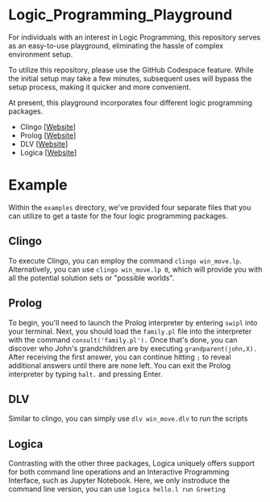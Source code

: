 # Logic_Programming_Playground

For individuals with an interest in Logic Programming, this repository serves as an easy-to-use playground, eliminating the hassle of complex environment setup.

To utilize this repository, please use the GitHub Codespace feature. 
While the initial setup may take a few minutes, subsequent uses will bypass the setup process, making it quicker and more convenient.

At present, this playground incorporates four different logic programming packages.
- Clingo [[Website](https://potassco.org/clingo/)]
- Prolog [[Website](https://www.swi-prolog.org/)]
- DLV [[Website](https://www.dlvsystem.it/dlvsite/dlv/)]
- Logica [[Website](https://logica.dev/)]

# Example
Within the `examples` directory, we've provided four separate files that you can utilize to get a taste for the four logic programming packages.

## Clingo
To execute Clingo, you can employ the command `clingo win_move.lp`. Alternatively, you can use `clingo win_move.lp 0`, which will provide you with all the potential solution sets or "possible worlds".

## Prolog
To begin, you'll need to launch the Prolog interpreter by entering `swipl` into your terminal. Next, you should load the `family.pl` file into the interpreter with the command `consult('family.pl').` Once that's done, you can discover who John's grandchildren are by executing `grandparent(john,X).` After receiving the first answer, you can continue hitting `;` to reveal additional answers until there are none left. You can exit the Prolog interpreter by typing `halt.` and pressing Enter.

## DLV
Similar to clingo, you can simply use `dlv win_move.dlv` to run the scripts

## Logica
Contrasting with the other three packages, Logica uniquely offers support for both command line operations and an Interactive Programming Interface, such as Jupyter Notebook. Here, we only instroduce the command line version, you can use `logica hello.l run Greeting`